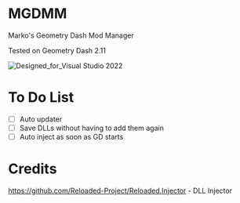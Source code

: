 # MGDMM
Marko's Geometry Dash Mod Manager

Tested on Geometry Dash 2.11



![Designed_for_Visual Studio 2022](https://github.com/user-attachments/assets/4093d510-f36f-447e-9a15-9727d3f5b6d3)


# To Do List
- [ ] Auto updater
- [ ] Save DLLs without having to add them again
- [ ] Auto inject as soon as GD starts

# Credits
https://github.com/Reloaded-Project/Reloaded.Injector - DLL Injector
